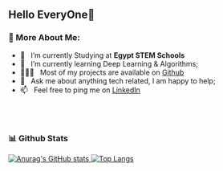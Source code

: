## Hello EveryOne👋


### 🧐 More About Me:

- 🔭 &nbsp; I’m currently Studying at **Egypt STEM Schools**
- 🌱 &nbsp; I’m currently learning Deep Learning & Algorithms; 
- 👨🏻‍💻 &nbsp; Most of my projects are available on [Github](https://github.com/bodiwael?tab=repositories)
- 💬 &nbsp; Ask me about anything tech related, I am happy to help;
- 📫 &nbsp; Feel free to ping me on [LinkedIn](https://www.linkedin.com/in/abdelrahman-wael-ammar/)




<br>


<br>


### 📊 Github Stats
<a href='https://github.com/rahul-jha98/github-stats-transparent'>

  
![Anurag's GitHub stats](https://github-readme-stats.vercel.app/api?username=bodiwael&show=reviews,discussions_started,discussions_answered,prs_merged,prs_merged_percentage)
[![Top Langs](https://github-readme-stats.vercel.app/api/top-langs/?username=bodiwael)](https://github.com/bodiwael/github-readme-stats)


</a>

<br>
